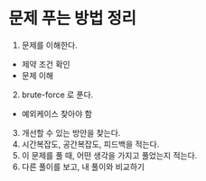 # 문제 푸는 방법 정리

1. 문제를 이해한다.

- 제약 조건 확인
- 문제 이해

2. brute-force 로 푼다.

- 예외케이스 찾아야 함

3. 개선할 수 있는 방안을 찾는다.
4. 시간복잡도, 공간복잡도, 피드백을 적는다.
5. 이 문제를 풀 때, 어떤 생각을 가지고 풀었는지 적는다.
6. 다른 풀이를 보고, 내 풀이와 비교하기